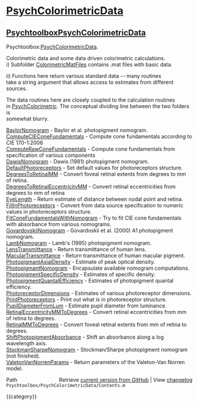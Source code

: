 # [PsychColorimetricData](PsychColorimetricData)
## [Psychtoolbox](Psychtoolbox)[PsychColorimetricData](PsychColorimetricData)

Psychtoolbox:[PsychColorimetricData](PsychColorimetricData).  
  
Colorimetric data and some data driven colorimetric calculations.  
  i) Subfolder [ColorimetricMatFiles](ColorimetricMatFiles) contains .mat files with basic data.  
  
  ii) Functions here return various standard data -- many routines  
  take a string argument that allows access to estimates from different  
  sources.  
  
The data routines here are closely coupled to the calculation routines  
in [PsychColorimetric](PsychColorimetric).  The conceptual dividing line between the two folders is  
somewhat blurry.  
  
  
  [BaylorNomogram](BaylorNomogram)            - Baylor et al. photopigment nomogram.  
  [ComputeCIEConeFundamentals](ComputeCIEConeFundamentals) - Compute cone fundamentals according to CIE 170-1:2006  
  [ComputeRawConeFundamentals](ComputeRawConeFundamentals) - Compute cone fundamentals from specification of various components  
  [DawisNomogram](DawisNomogram)             - Dawis (1981) photopigment nomogram.  
  [DefaultPhotoreceptors](DefaultPhotoreceptors)     - Set default values for photoreceptors structure.  
  [DegreesToRetinalMM](DegreesToRetinalMM)        - Convert foveal retinal extents from degrees to mm of retina.  
  [DegreesToRetinalEccentricityMM](DegreesToRetinalEccentricityMM) - Convert retinal eccentricities from degrees to mm of retina  
  [EyeLength](EyeLength)                 - Return estimate of distance between nodal point and retina.  
  [FillInPhotoreceptors](FillInPhotoreceptors)      - Convert from data source specification to numeric values in photoreceptors structure.  
  [FitConeFundamentalsWithNomogram](FitConeFundamentalsWithNomogram) - Try to fit CIE cone fundamentals with absorbance from various nomograms.  
  [GovardovskiiNomogram](GovardovskiiNomogram)      - Govardoskii et al. (2000) A1 photopigment nomogram.  
  [LambNomogram](LambNomogram)              - Lamb's (1995) photopigment nomogram.  
  [LensTransmittance](LensTransmittance)         - Return transmittance of human lens.  
  [MacularTransmittance](MacularTransmittance)      - Return transmittance of human macular pigment.  
  [PhotopigmantAxialDensity](PhotopigmantAxialDensity)  - Estimate of peak optical density.  
  [PhotopigmantNomogram](PhotopigmantNomogram)      - Encapsulate available nomogram computations.  
  [PhotopigmentSpecificDensity](PhotopigmentSpecificDensity) - Estimates of specific density.  
  [PhotopigmentQuantalEfficiency](PhotopigmentQuantalEfficiency) - Estimates of photopigment quantal efficiency.  
  [PhotoreceptorDimensions](PhotoreceptorDimensions)   - Estimates of various photoreceptor dimensions.  
  [PrintPhotoreceptors](PrintPhotoreceptors)       - Print out what is in photoreceptor structure.  
  [PupilDiameterFromLum](PupilDiameterFromLum)      - Estimate pupil diameter from luminance.  
  [RetinalEccentricityMMToDegrees](RetinalEccentricityMMToDegrees) - Convert retinal eccentricities from mm of retina to degrees.  
  [RetinalMMToDegrees](RetinalMMToDegrees)        - Convert foveal retinal extents from mm of retina to degrees.  
  [ShiftPhotopigmentAbsorbance](ShiftPhotopigmentAbsorbance) - Shift an absorbance along a log wavelength axis.  
  [StockmanSharpeNomogram](StockmanSharpeNomogram)    - Stockman/Sharpe photopigment nomogram (not finished).  
  [ValetonVanNorrenParams](ValetonVanNorrenParams)    - Return parameters of the Valeton-Van Norren model.  




<div class="code_header" style="text-align:right;">
  <span style="float:left;">Path&nbsp;&nbsp;</span> <span class="counter">Retrieve <a href=
  "https://raw.github.com/Psychtoolbox-3/Psychtoolbox-3/beta/Psychtoolbox/PsychColorimetricData/Contents.m">current version from GitHub</a> | View <a href=
  "https://github.com/Psychtoolbox-3/Psychtoolbox-3/commits/beta/Psychtoolbox/PsychColorimetricData/Contents.m">changelog</a></span>
</div>
<div class="code">
  <code>Psychtoolbox/PsychColorimetricData/Contents.m</code>
</div>

{{category}}